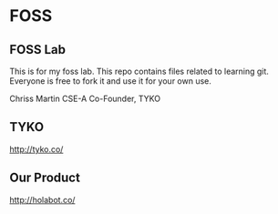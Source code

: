 # FOSS
FOSS Lab
-----------------
This is for my foss lab. This repo contains files related to learning git. Everyone is free to fork it and use it for your own use.

Chriss Martin
CSE-A
Co-Founder, TYKO

TYKO
-------------
http://tyko.co/

Our Product
------------- 

http://holabot.co/
